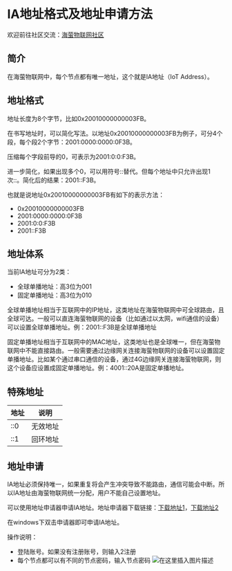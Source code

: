 # IA地址格式及地址申请方法

欢迎前往社区交流：[海萤物联网社区](http://www.ztziot.com)

## 简介
在海萤物联网中，每个节点都有唯一地址，这个就是IA地址（IoT Address）。


## 地址格式
地址长度为8个字节，比如0x20010000000003FB。

在书写地址时，可以简化写法。以地址0x20010000000003FB为例子，可分4个段，每个段2个字节：2001:0000:0000:0F3B。

压缩每个字段前导的0，可表示为2001:0:0:F3B。

进一步简化，如果出现多个0，可以用符号::替代。但每个地址中只允许出现1次::。简化后的结果：2001::F3B。

也就是说地址0x20010000000003FB有如下的表示方法：

- 0x20010000000003FB
- 2001:0000:0000:0F3B
- 2001:0:0:F3B
- 2001::F3B

## 地址体系
当前IA地址可分为2类：

- 全球单播地址：高3位为001
- 固定单播地址：高3位为010

全球单播地址相当于互联网中的IP地址，这类地址在海萤物联网中可全球路由，且全球可达。一般可以直连海萤物联网的设备（比如通过以太网，wifi通信的设备）可以设置全球单播地址。例：2001::F3B是全球单播地址

固定单播地址相当于互联网中的MAC地址，这类地址也是全球唯一，但在海萤物联网中不能直接路由。一般需要通过边缘网关连接海萤物联网的设备可以设置固定单播地址。比如某个通过串口通信的设备，通过4G边缘网关连接海萤物联网，则这个设备应设置成固定单播地址。例：4001::20A是固定单播地址。

## 特殊地址
地址|说明
---|---
::0|无效地址
::1|回环地址

## 地址申请
IA地址必须保持唯一，如果重复将会产生冲突导致不能路由，通信可能会中断。所以IA地址由海萤物联网统一分配，用户不能自己设置地址。

可以使用地址申请器申请IA地址。地址申请器下载链接：[下载地址1](https://download.csdn.net/download/jdh99/16271165)，[下载地址2](http://www.ztziot.com/thread/5)

在windows下双击申请器即可申请IA地址。

操作说明：

- 登陆账号。如果没有注册账号，则输入2注册
- 每个节点都可以有不同的节点密码，输入节点密码
![在这里插入图片描述](https://img-blog.csdnimg.cn/20210331161418832.png?x-oss-process=image/watermark,type_ZmFuZ3poZW5naGVpdGk,shadow_10,text_aHR0cHM6Ly9ibG9nLmNzZG4ubmV0L2pkaDk5,size_16,color_FFFFFF,t_70)





